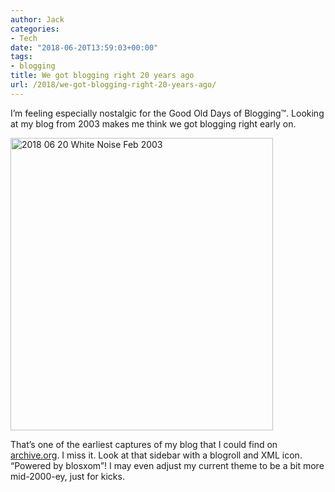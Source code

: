 ```yaml
---
author: Jack
categories:
- Tech
date: "2018-06-20T13:59:03+00:00"
tags:
- blogging
title: We got blogging right 20 years ago
url: /2018/we-got-blogging-right-20-years-ago/
---
```

I&#8217;m feeling especially nostalgic for the Good Old Days of Blogging™. Looking at my blog from 2003 makes me think we got blogging right early on.

<img src="/img/2018/06/2018-06-20_White-Noise-Feb-2003.png" alt="2018 06 20 White Noise Feb 2003" title="2018-06-20_White-Noise-Feb-2003.png" border="0" width="420" height="468" />

That&#8217;s one of the earliest captures of my blog that I could find on [archive.org][1]. I miss it. Look at that sidebar with a blogroll and XML icon. &#8220;Powered by blosxom&#8221;! I may even adjust my current theme to be a bit more mid-2000-ey, just for kicks.

 [1]: http://web.archive.org